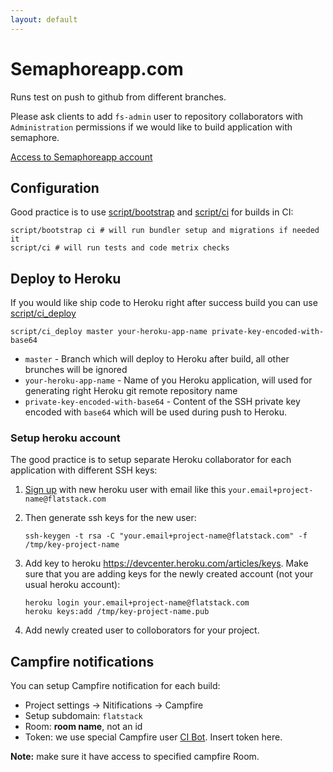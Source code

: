 ```yaml
---
layout: default
---
```


# Semaphoreapp.com


Runs test on push to github from different branches.

Please ask clients to add `fs-admin` user to repository collaborators with `Administration` permissions
if we would like to build application with semaphore.

[Access to Semaphoreapp account](https://flatstack.basecamphq.com/W5010754)

## Configuration

Good practice is to use [script/bootstrap](https://github.com/fs/rails3-base/blob/develop/script/bootstrap) and  [script/ci](https://github.com/fs/rails3-base/blob/develop/script/ci) for builds in CI:

    script/bootstrap ci # will run bundler setup and migrations if needed it
    script/ci # will run tests and code metrix checks

## Deploy to Heroku

If you would like ship code to Heroku right after success build you can use [script/ci_deploy](https://github.com/fs/rails3-base/blob/develop/script/ci_deploy)

    script/ci_deploy master your-heroku-app-name private-key-encoded-with-base64
    
* `master` - Branch which will deploy to Heroku after build, all other brunches will be ignored
* `your-heroku-app-name` - Name of you Heroku application, will used for generating right Heroku git remote repository name
* `private-key-encoded-with-base64` - Content of the SSH private key encoded with `base64` which will be used during push to Heroku.

### Setup heroku account

The good practice is to setup separate Heroku collaborator for each application with different SSH keys:

1.  [Sign up](https://api.heroku.com/signup) with new heroku user with email like this `your.email+project-name@flatstack.com`
2.  Then generate ssh keys for the new user:
  
        ssh-keygen -t rsa -C "your.email+project-name@flatstack.com" -f /tmp/key-project-name

3.  Add key to heroku https://devcenter.heroku.com/articles/keys.
    Make sure that you are adding keys for the newly created account (not your usual heroku account):

        heroku login your.email+project-name@flatstack.com
        heroku keys:add /tmp/key-project-name.pub

4. Add newly created user to colloborators for your project.

## Campfire notifications

You can setup Campfire notification for each build:

* Project settings -> Nitifications -> Campfire
* Setup subdomain: `flatstack`
* Room: **room name**, not an id
* Token: we use special Campfire user [CI Bot](https://flatstack.basecamphq.com/W5050260). Insert token here.

**Note:** make sure it have access to specified campfire Room.
